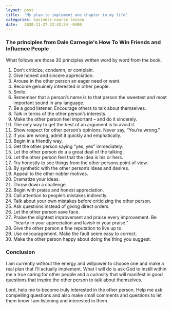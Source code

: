 ```yaml
---
layout: post
title:  "My plan to implement one chapter in my life"
categories: business-course lesson
date:   2020-11-27 22:43:54 -0400
---
```


### The principles from Dale Carnegie's How To Win Friends and Influence People

What follows are those 30 principles written word by word from the book.

1.  Don’t criticize, condemn, or complain.
1.  Give honest and sincere appreciation.
1.  Arouse in the other person an eager need or want.
1.  Become genuinely interested in other people.
1.  Smile.
1.  Remember that a person’s name is to that person the sweetest and most important sound in any language.
1.  Be a good listener. Encourage others to talk about themselves.
1.  Talk in terms of the other person’s interests.
1.  Make the other person feel important – and do it sincerely.
1.  The only way to get the best of an argument is to avoid it.
1.  Show respect for other person’s opinions. Never say, “You’re wrong.”
1.  If you are wrong, admit it quickly and emphatically.
1.  Begin in a friendly way.
1.  Get the other person saying “yes, yes” immediately.
1.  Let the other person do a a great deal of the talking.
1.  Let the other person feel that the idea is his or hers.
1.  Try honestly to see things from the other persons point of view.
1.  By synthetic with the other person’s ideas and desires.
1.  Appeal to the other nobler motives.
1.  Dramatize your ideas.
1.  Throw down a challenge.
1.  Begin with praise and honest appreciation.
1.  Call attention to people’s mistakes indirectly.
1.  Talk about your own mistakes before criticizing the other person.
1.  Ask questions instead of giving direct orders.
1.  Let the other person save face.
1.  Praise the slightest improvement and praise every improvement. Be “hearty in your appreciation and lavish in your praise.”
1.  Give the other person a fine reputation to live up to.
1.  Use encouragement. Make the fault seem easy to correct.
1.  Make the other person happy about doing the thing you suggest.


### Conclusion

I am currently without the energy and willpower to choose one and make a real plan that I'll actually implement.  What I will do is ask God to instill within me a true caring for other people and a curiosity that will manifest in good questions that inspire the other person to talk about themselves. 

Lord, help me to become truly interested in the other person.  Help me ask compelling questions and also make small comments and questions to let them know I am listening and interested in them.
